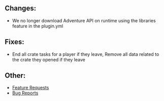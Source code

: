 ## Changes:
 * We no longer download Adventure API on runtime using the libraries feature in the plugin.yml

## Fixes:
 * End all crate tasks for a player if they leave, Remove all data related to the crate they opened if they leave

## Other:
* [Feature Requests](https://github.com/Crazy-Crew/CrazyCrates/issues)
* [Bug Reports](https://github.com/Crazy-Crew/CrazyCrates/issues)
